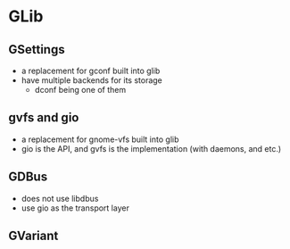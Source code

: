 GLib
====

## GSettings

- a replacement for gconf built into glib
- have multiple backends for its storage
  - dconf being one of them

## gvfs and gio

- a replacement for gnome-vfs built into glib 
- gio is the API, and gvfs is the implementation (with daemons, and etc.)

## GDBus

- does not use libdbus
- use gio as the transport layer

## GVariant
